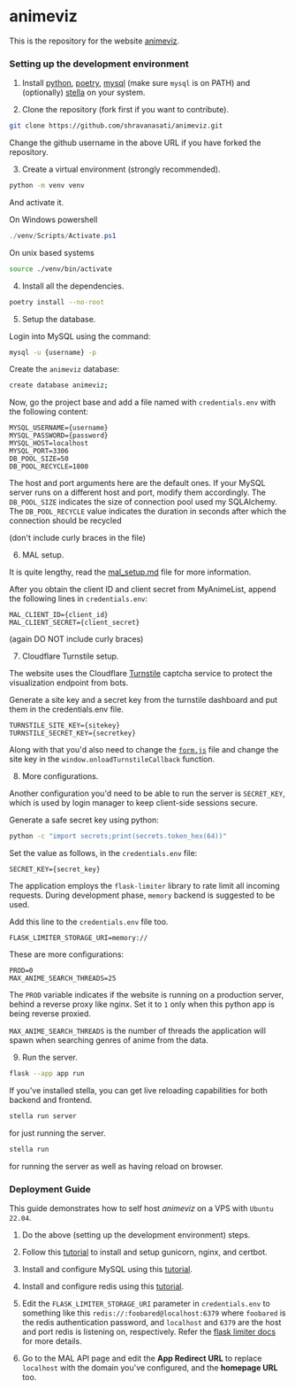 # animeviz

This is the repository for the website [animeviz](https://animeviz.ninja). 


### Setting up the development environment

1. Install [python](https://python.org), [poetry](https://python-poetry.org/), [mysql](https://www.mysql.com/products/community/) (make sure `mysql` is on PATH) and (optionally) [stella](https://github.com/shravanasati/stellapy) on your system.

2. Clone the repository (fork first if you want to contribute).

```sh
git clone https://github.com/shravanasati/animeviz.git
```

Change the github username in the above URL if you have forked the repository.

3. Create a virtual environment (strongly recommended). 

```sh
python -m venv venv
```

And activate it.

On Windows powershell
```powershell
./venv/Scripts/Activate.ps1
```

On unix based systems
```sh
source ./venv/bin/activate
```

4. Install all the dependencies.

```sh
poetry install --no-root
```

5. Setup the database.

Login into MySQL using the command:
```sh
mysql -u {username} -p
```

Create the `animeviz` database:
```sh
create database animeviz;
```

Now, go the project base and add a file named with `credentials.env` with the following content:

```
MYSQL_USERNAME={username}
MYSQL_PASSWORD={password}
MYSQL_HOST=localhost
MYSQL_PORT=3306
DB_POOL_SIZE=50
DB_POOL_RECYCLE=1800
```

The host and port arguments here are the default ones. If your MySQL server runs on a different host and port, modify them accordingly. The `DB_POOL_SIZE` indicates the size of connection pool used my SQLAlchemy. The `DB_POOL_RECYCLE` value indicates the duration in seconds after which the connection should be recycled

(don't include curly braces in the file)


6. MAL setup.

It is quite lengthy, read the [mal_setup.md](./mal_setup.md) file for more information.

After you obtain the client ID and client secret from MyAnimeList, append the following lines in `credentials.env`:

```
MAL_CLIENT_ID={client_id}
MAL_CLIENT_SECRET={client_secret}
```

(again DO NOT include curly braces)

7. Cloudflare Turnstile setup.

The website uses the Cloudflare [Turnstile](https://developers.cloudflare.com/turnstile/) captcha service to protect the visualization endpoint from bots.

Generate a site key and a secret key from the turnstile dashboard and put them in the credentials.env file.

```
TURNSTILE_SITE_KEY={sitekey}
TURNSTILE_SECRET_KEY={secretkey}
```

Along with that you'd also need to change the [`form.js`](./static/scripts/form.js) file and change the site key in the `window.onloadTurnstileCallback` function.

8. More configurations.

Another configuration you'd need to be able to run the server is `SECRET_KEY`, which is used by login manager to keep client-side sessions secure.

Generate a safe secret key using python:
```sh
python -c "import secrets;print(secrets.token_hex(64))"
```

Set the value as follows, in the `credentials.env` file:
```
SECRET_KEY={secret_key}
```

The application employs the `flask-limiter` library to rate limit all incoming requests. During development phase, `memory` backend is suggested to be used.

Add this line to the `credentials.env` file too.
```
FLASK_LIMITER_STORAGE_URI=memory://
```

These are more configurations:
```
PROD=0
MAX_ANIME_SEARCH_THREADS=25
```

The `PROD` variable indicates if the website is running on a production server, behind a reverse proxy like nginx. Set it to `1` only when this python app is being reverse proxied.

`MAX_ANIME_SEARCH_THREADS` is the number of threads the application will spawn when searching genres of anime from the data. 

9. Run the server.

```sh
flask --app app run
```

If you've installed stella, you can get live reloading capabilities for both backend and frontend.

```sh
stella run server
```
for just running the server.

```sh
stella run
```
for running the server as well as having reload on browser.


### Deployment Guide

This guide demonstrates how to self host *animeviz* on a VPS with `Ubuntu 22.04`.

1. Do the above (setting up the development environment) steps.

2. Follow this [tutorial](https://www.digitalocean.com/community/tutorials/how-to-serve-flask-applications-with-gunicorn-and-nginx-on-ubuntu-22-04) to install and setup gunicorn, nginx, and certbot.

3. Install and configure MySQL using this [tutorial](https://www.digitalocean.com/community/tutorials/how-to-install-mysql-on-ubuntu-22-04).

4. Install and configure redis using this [tutorial](https://www.digitalocean.com/community/tutorials/how-to-install-and-secure-redis-on-ubuntu-22-04).

5. Edit the `FLASK_LIMITER_STORAGE_URI` parameter in `credentials.env` to something like this `redis://:foobared@localhost:6379` where `foobared` is the redis authentication password, and `localhost` and `6379` are the host and port redis is listening on, respectively. Refer the [flask limiter docs](https://limits.readthedocs.io/en/stable/storage.html#storage-scheme) for more details.

6. Go to the MAL API page and edit the **App Redirect URL** to replace `localhost` with the domain you've configured, and the **homepage URL** too.
